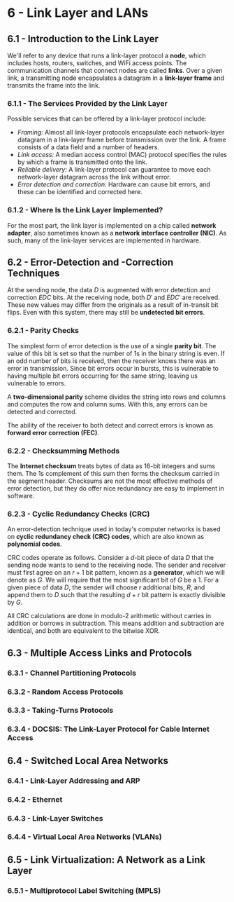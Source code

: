 # 6 - Link Layer and LANs

## 6.1 - Introduction to the Link Layer

We'll refer to any device that runs a link-layer protocol a **node**, which includes hosts, routers, switches, and WiFi access points. The communication channels that connect nodes are called **links**. Over a given link, a transmitting node encapsulates a datagram in a **link-layer frame** and transmits the frame into the link.

### 6.1.1 - The Services Provided by the Link Layer

Possible services that can be offered by a link-layer protocol include:
- *Framing:* Almost all link-layer protocols encapsulate each network-layer datagram in a link-layer frame before transmission over the link. A frame consists of a data field and a number of headers.
- *Link access:* A median access control (MAC) protocol specifies the rules by which a frame is transmitted onto the link.
- *Reliable delivery:* A link-layer protocol can guarantee to move each network-layer datagram across the link without error.
- *Error detection and correction:* Hardware can cause bit errors, and these can be identified and corrected here.

### 6.1.2 - Where Is the Link Layer Implemented?

For the most part, the link layer is implemented on a chip called **network adapter**, also sometimes known as a **network interface controller (NIC)**. As such, many of the link-layer services are implemented in hardware.

## 6.2 - Error-Detection and -Correction Techniques

At the sending node, the data $D$ is augmented with error detection and correction $EDC$ bits. At the receiving node, both $D'$ and $EDC'$ are received. These new values may differ from the originals as a result of in-transit bit flips. Even with this system, there may still be **undetected bit errors**.

### 6.2.1 - Parity Checks

The simplest form of error detection is the use of a single **parity bit**. The value of this bit is set so that the number of 1s in the binary string is even. If an odd number of bits is received, then the receiver knows there was an error in transmission. Since bit errors occur in bursts, this is vulnerable to having multiple bit errors occurring for the same string, leaving us vulnerable to errors.

A **two-dimensional parity** scheme divides the string into rows and columns and computes the row and column sums. With this, any errors can be detected and corrected.

The ability of the receiver to both detect and correct errors is known as **forward error correction (FEC)**.

### 6.2.2 - Checksumming Methods

The **Internet checksum** treats bytes of data as 16-bit integers and sums them. The 1s complement of this sum then forms the checksum carried in the segment header. Checksums are not the most effective methods of error detection, but they do offer nice redundancy are easy to implement in software.

### 6.2.3 - Cyclic Redundancy Checks (CRC)

An error-detection technique used in today's computer networks is based on **cyclic redundancy check (CRC) codes**, which are also known as **polynomial codes**.

CRC codes operate as follows. Consider a $d$-bit piece of data $D$ that the sending node wants to send to the receiving node. The sender and receiver must first agree on an $r + 1$ bit pattern, known as a **generator**, which we will denote as $G$. We will require that the most significant bit of $G$ be a 1. For a given piece of data $D$, the sender will choose $r$ additional bits, $R$, and append them to $D$ such that the resulting $d + r$ bit pattern is exactly divisible by $G$.

All CRC calculations are done in modulo-2 arithmetic without carries in addition or borrows in subtraction. This means addition and subtraction are identical, and both are equivalent to the bitwise XOR.

## 6.3 - Multiple Access Links and Protocols

### 6.3.1 - Channel Partitioning Protocols



### 6.3.2 - Random Access Protocols



### 6.3.3 - Taking-Turns Protocols



### 6.3.4 - DOCSIS: The Link-Layer Protocol for Cable Internet Access



## 6.4 - Switched Local Area Networks

### 6.4.1 - Link-Layer Addressing and ARP



### 6.4.2 - Ethernet



### 6.4.3 - Link-Layer Switches



### 6.4.4 - Virtual Local Area Networks (VLANs)



## 6.5 - Link Virtualization: A Network as a Link Layer

### 6.5.1 - Multiprotocol Label Switching (MPLS)


